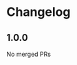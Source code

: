 # Changelog

<!-- <START NEW CHANGELOG ENTRY> -->

## 1.0.0

No merged PRs

<!-- <END NEW CHANGELOG ENTRY> -->
